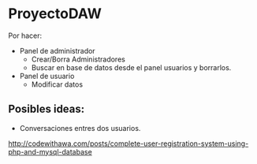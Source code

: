 # ProyectoDAW
Por hacer:
- Panel de administrador
  - Crear/Borra Administradores
  - Buscar en base de datos desde el panel usuarios y borrarlos.
- Panel de usuario
  - Modificar datos
  
 
## Posibles ideas:
  - Conversaciones entres dos usuarios.

http://codewithawa.com/posts/complete-user-registration-system-using-php-and-mysql-database
